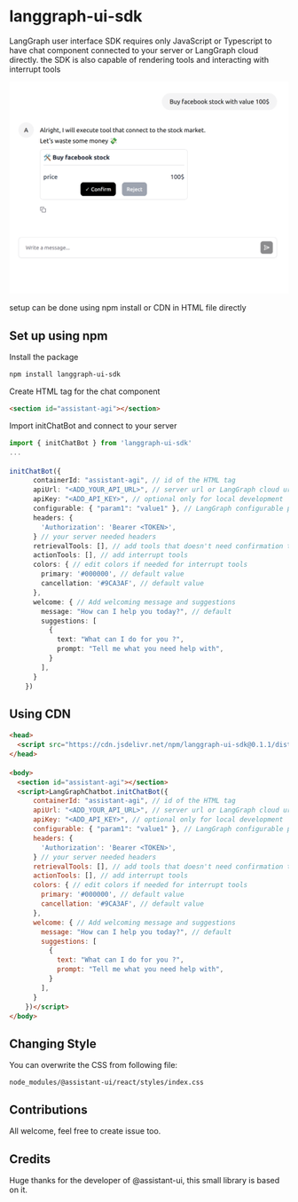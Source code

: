 # langgraph-ui-sdk
LangGraph user interface SDK requires only JavaScript or Typescript to have chat component connected to your server or LangGraph cloud directly. the SDK is also capable of rendering tools and interacting with interrupt tools

![image](./images/tool.png)

setup can be done using npm install or CDN in HTML file directly 

## Set up using npm

Install the package
```bash
npm install langgraph-ui-sdk
```
Create HTML tag for the chat component
```html
<section id="assistant-agi"></section>
```
Import initChatBot and connect to your server
```typescript
import { initChatBot } from 'langgraph-ui-sdk'
...

initChatBot({
      containerId: "assistant-agi", // id of the HTML tag
      apiUrl: "<ADD_YOUR_API_URL>", // server url or LangGraph cloud url
      apiKey: "<ADD_API_KEY>", // optional only for local development
      configurable: { "param1": "value1" }, // LangGraph configurable parameters 
      headers: {
        'Authorization': 'Bearer <TOKEN>',
      } // your server needed headers 
      retrievalTools: [], // add tools that doesn't need confirmation to be shown in UI
      actionTools: [], // add interrupt tools
      colors: { // edit colors if needed for interrupt tools
        primary: '#000000', // default value 
        cancellation: '#9CA3AF', // default value
      },
      welcome: { // Add welcoming message and suggestions
        message: "How can I help you today?", // default 
        suggestions: [
          {
            text: "What can I do for you ?",
            prompt: "Tell me what you need help with",
          }
        ],
      }
    })
```

## Using CDN
```html
<head>
  <script src="https://cdn.jsdelivr.net/npm/langgraph-ui-sdk@0.1.1/dist/index.js"></script>
</head>

<body>
  <section id="assistant-agi"></section>
  <script>LangGraphChatbot.initChatBot({
      containerId: "assistant-agi", // id of the HTML tag
      apiUrl: "<ADD_YOUR_API_URL>", // server url or LangGraph cloud url
      apiKey: "<ADD_API_KEY>", // optional only for local development
      configurable: { "param1": "value1" }, // LangGraph configurable parameters 
      headers: {
        'Authorization': 'Bearer <TOKEN>',
      } // your server needed headers 
      retrievalTools: [], // add tools that doesn't need confirmation to be shown in UI
      actionTools: [], // add interrupt tools
      colors: { // edit colors if needed for interrupt tools
        primary: '#000000', // default value 
        cancellation: '#9CA3AF', // default value
      },
      welcome: { // Add welcoming message and suggestions
        message: "How can I help you today?", // default 
        suggestions: [
          {
            text: "What can I do for you ?",
            prompt: "Tell me what you need help with",
          }
        ],
      }
    })</script>
</body>
```

## Changing Style
You can overwrite the CSS from following file:
```
node_modules/@assistant-ui/react/styles/index.css
```

## Contributions
All welcome, feel free to create issue too.

## Credits 
Huge thanks for the developer of @assistant-ui, this small library is based on it.